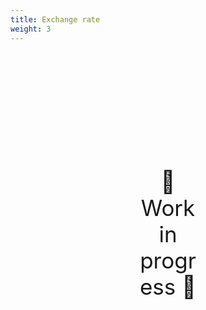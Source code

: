 ```yaml
---
title: Exchange rate
weight: 3
---
```

<div style="text-align: center; font-size:2.5em;margin: 200px;">🚧 Work in progress 🚧</div>